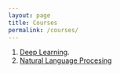 ```yaml
---
layout: page
title: Courses
permalink: /courses/
---
```



1.  [Deep Learning](https://github.com/jorgeperezrojas/cc6204-DeepLearning-DCCUChile).
2. [Natural Language Procesing](https://github.com/dccuchile/CC6205)

